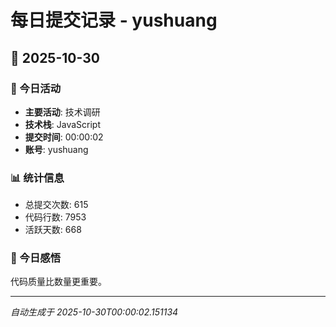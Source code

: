 # 每日提交记录 - yushuang

## 📅 2025-10-30

### 🎯 今日活动
- **主要活动**: 技术调研
- **技术栈**: JavaScript
- **提交时间**: 00:00:02
- **账号**: yushuang

### 📊 统计信息
- 总提交次数: 615
- 代码行数: 7953
- 活跃天数: 668

### 💭 今日感悟
代码质量比数量更重要。

---
*自动生成于 2025-10-30T00:00:02.151134*
